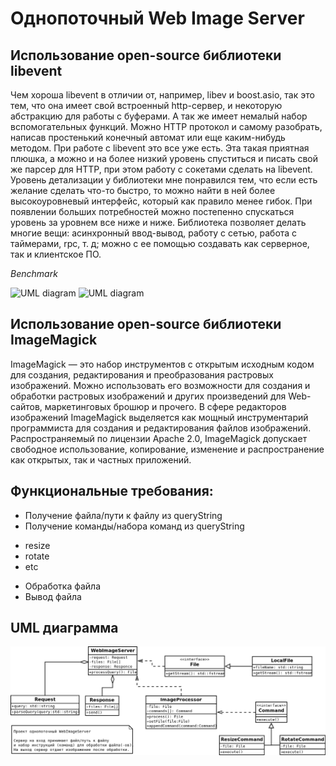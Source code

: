 # Однопоточный Web Image Server

## Использование open-source библиотеки libevent
Чем хороша libevent в отличии от, например, libev и boost.asio, так это тем, 
что она имеет свой встроенный http-сервер, и некоторую абстракцию для работы с буферами. 
А так же имеет немалый набор вспомогательных функций. 
Можно HTTP протокол и самому разобрать, написав простенький конечный автомат или еще каким-нибудь методом. 
При работе с libevent это все уже есть. Эта такая приятная плюшка, 
а можно и на более низкий уровень спуститься и писать свой же парсер для HTTP, 
при этом работу с сокетами сделать на libevent. 
Уровень детализации у библиотеки мне понравился тем, что если есть желание сделать что-то быстро, 
то можно найти в ней более высокоуровневый интерфейс, который как правило менее гибок. 
При появлении больших потребностей можно постепенно спускаться уровень за уровнем все ниже и ниже.
Библиотека позволяет делать многие вещи: асинхронный ввод-вывод, работу с сетью, работа с таймерами, rpc, т. д;
можно с ее помощью создавать как серверное, так и клиентское ПО.

*Benchmark*

![UML diagram](http://monkey.org/~provos/libevent/libevent-benchmarks.jpg) ![UML diagram](http://monkey.org/~provos/libevent/libevent-benchmark2s.jpg)  

## Использование open-source библиотеки ImageMagick
ImageMagick ― это набор инструментов с открытым исходным кодом для создания, редактирования и преобразования растровых изображений.
Можно использовать его возможности для создания и обработки растровых изображений и других произведений для Web-сайтов, маркетинговых брошюр и прочего.
В сфере редакторов изображений ImageMagick выделяется как мощный инструментарий программиста для создания и редактирования файлов изображений.
Распространяемый по лицензии Apache 2.0, ImageMagick допускает свободное использование, копирование, изменение и распространение как открытых, так и частных приложений.

## Функциональные требования:
* Получение файла/пути к файлу из queryString 
* Получение команды/набора команд из queryString
 - resize
 - rotate
 - etc
* Обработка файла
* Вывод файла

## UML диаграмма
![UML diagram](https://github.com/SunDrop/WebImageServer/blob/master/doc/WebImageServer.png)
